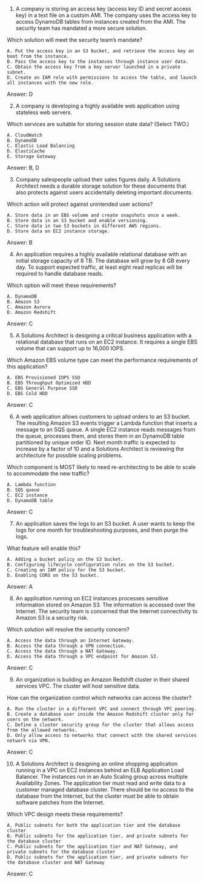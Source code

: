 1) A company is storing an access key (access key ID and secret access key) in a text file on a custom AMI. The company 
uses the access key to access DynamoDB tables from instances created from the AMI. The security team has mandated a more 
secure solution.

Which solution will meet the security team’s mandate?

    A. Put the access key in an S3 bucket, and retrieve the access key on boot from the instance.
    B. Pass the access key to the instances through instance user data.
    C. Obtain the access key from a key server launched in a private subnet.
    D. Create an IAM role with permissions to access the table, and launch all instances with the new role.
    
Answer: D

2) A company is developing a highly available web application using stateless web servers. 

Which services are suitable for storing session state data? (Select TWO.)

    A. CloudWatch
    B. DynamoDB
    C. Elastic Load Balancing
    D. ElastiCache
    E. Storage Gateway
    
Answer: B, D

3) Company salespeople upload their sales figures daily. A Solutions Architect needs a durable storage solution for 
these documents that also protects against users accidentally deleting important documents.

Which action will protect against unintended user actions?

    A. Store data in an EBS volume and create snapshots once a week.
    B. Store data in an S3 bucket and enable versioning.
    C. Store data in two S3 buckets in different AWS regions.
    D. Store data on EC2 instance storage.
    
Answer: B


4) An application requires a highly available relational database with an initial storage capacity of 8 TB. The 
database will grow by 8 GB every day. To support expected traffic, at least eight read replicas will be required to 
handle database reads.

Which option will meet these requirements?
    
    A. DynamoDB
    B. Amazon S3
    C. Amazon Aurora
    D. Amazon Redshift
    
Answer: C
 
5) A Solutions Architect is designing a critical business application with a relational database that runs on an EC2 
instance. It requires a single EBS volume that can support up to 16,000 IOPS.

Which Amazon EBS volume type can meet the performance requirements of this application?

    A. EBS Provisioned IOPS SSD
    B. EBS Throughput Optimized HDD
    C. EBS General Purpose SSD
    D. EBS Cold HDD
    
Answer: C


6) A web application allows customers to upload orders to an S3 bucket. The resulting Amazon S3 events trigger a Lambda 
function that inserts a message to an SQS queue. A single EC2 instance reads messages from the queue, processes them, 
and stores them in an DynamoDB table partitioned by unique order ID. Next month traffic is expected to increase by a 
factor of 10 and a Solutions Architect is reviewing the architecture for possible scaling problems.

Which component is MOST likely to need re-architecting to be able to scale to accommodate the new traffic?

    A. Lambda function
    B. SQS queue
    C. EC2 instance
    D. DynamoDB table
    
Answer: C

7) An application saves the logs to an S3 bucket. A user wants to keep the logs for one month for troubleshooting 
purposes, and then purge the logs.

What feature will enable this?

    A. Adding a bucket policy on the S3 bucket.
    B. Configuring lifecycle configuration rules on the S3 bucket.
    C. Creating an IAM policy for the S3 bucket.
    D. Enabling CORS on the S3 bucket.

Answer: A

8) An application running on EC2 instances processes sensitive information stored on Amazon S3. The information is 
accessed over the Internet. The security team is concerned that the Internet connectivity to Amazon S3 is a security 
risk.

Which solution will resolve the security concern?
   
    A. Access the data through an Internet Gateway.
    B. Access the data through a VPN connection.
    C. Access the data through a NAT Gateway.
    D. Access the data through a VPC endpoint for Amazon S3.
    
Answer: C

9) An organization is building an Amazon Redshift cluster in their shared services VPC. The cluster will host sensitive 
data.

How can the organization control which networks can access the cluster?

    A. Run the cluster in a different VPC and connect through VPC peering.
    B. Create a database user inside the Amazon Redshift cluster only for users on the network.
    C. Define a cluster security group for the cluster that allows access from the allowed networks.
    D. Only allow access to networks that connect with the shared services network via VPN.

Answer: C

10) A Solutions Architect is designing an online shopping application running in a VPC on EC2 instances behind an ELB 
Application Load Balancer. The instances run in an Auto Scaling group across multiple Availability Zones. The 
application tier must read and write data to a customer managed database cluster. There should be no access to the 
database from the Internet, but the cluster must be able to obtain software patches from the Internet.

Which VPC design meets these requirements?
    
    A. Public subnets for both the application tier and the database cluster
    B. Public subnets for the application tier, and private subnets for the database cluster
    C. Public subnets for the application tier and NAT Gateway, and private subnets for the database cluster
    D. Public subnets for the application tier, and private subnets for the database cluster and NAT Gateway

Answer: C
